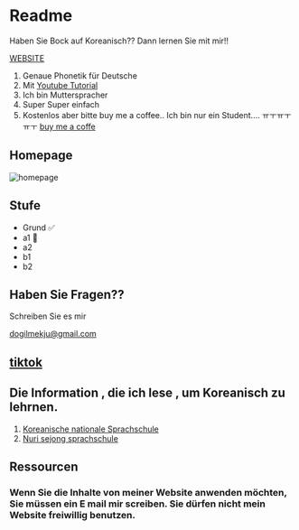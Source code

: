 # Readme

Haben Sie Bock auf Koreanisch?? Dann lernen Sie mit mir!!

[WEBSITE](https://ddiddabbu.gitbook.io/ko/grund/readme)

1. Genaue Phonetik für Deutsche
2. Mit [Youtube Tutorial](https://www.youtube.com/watch?v=KnCq8eHtBfI\&ab\_channel=%EB%8F%85%EC%9D%BC%EB%A7%A5%EC%A3%BC)
3. Ich bin Mutterspracher
4. Super Super einfach
5. Kostenlos aber bitte buy me a coffee.. Ich bin nur ein Student.... ㅠㅜㅠㅜㅠㅜ [buy me a coffe](https://www.buymeacoffee.com/huansock)

## Homepage

![homepage](.gitbook/assets/homepage\_screenshot.png)

## Stufe

* Grund ✅
* a1 👷
* a2
* b1
* b2

## Haben Sie Fragen??

Schreiben Sie es mir

dogilmekju@gmail.com

## [tiktok](https://www.tiktok.com/@dogil\_mekju)

## Die Information , die ich lese , um Koreanisch zu lehrnen.

1. [Koreanische nationale Sprachschule](https://www.korean.go.kr/)
2. [Nuri sejong sprachschule](https://nuri.iksi.or.kr/front/main/main.do?language=ko)

## Ressourcen



### Wenn Sie die Inhalte von meiner Website anwenden möchten, Sie müssen ein E mail mir screiben. Sie dürfen nicht mein Website freiwillig benutzen.
